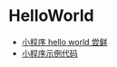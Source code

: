 # HelloWorld

- [小程序 hello world 尝鲜](https://github.com/kunkun12/weapp)
- [小程序示例代码](https://github.com/phodal/weapp-quick)